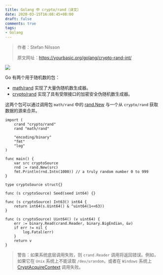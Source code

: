 ```yaml
---
title: Golang 中 crypto/rand（译文）
date: 2020-03-15T16:08:45+08:00
draft: false
comments: true
tags: 
- Golang
---
```


> 作者：Stefan Nilsson
> 
> 原文网址：https://yourbasic.org/golang/crypto-rand-int/

![](http://oss.xiayuguo.com/blog/202003/programmer.jpg)

Go 有两个用于随机数的包：

- [math/rand](https://golang.org/pkg/math/rand/ "math/rand") 实现了大量伪随机数生成器。 
- [crypto/rand](https://golang.org/pkg/crypto/rand/ "crypto/rand") 实现了具有受限接口的加密安全伪随机数生成器。

这两个包可以通过调用包 `math/rand` 中的 [rand.New](https://golang.org/pkg/math/rand/#New "rand.New") 与一个从 `crypto/rand` 获取数据的源来合并。

```golang
import (
    crand "crypto/rand"
    rand "math/rand"

    "encoding/binary"
    "fmt"
    "log"
)

func main() {
    var src cryptoSource
    rnd := rand.New(src)
    fmt.Println(rnd.Intn(1000)) // a truly random number 0 to 999
}

type cryptoSource struct{}

func (s cryptoSource) Seed(seed int64) {}

func (s cryptoSource) Int63() int64 {
    return int64(s.Uint64() & ^uint64(1<<63))
}

func (s cryptoSource) Uint64() (v uint64) {
    err := binary.Read(crand.Reader, binary.BigEndian, &v)
    if err != nil {
        log.Fatal(err)
    }
    return v
}
```
> 警告：如果系统底层调用失败，则 `crand.Reader` 调用将返回错误。例如，如果它在 `Unix` 系统上不能读取 `/dev/urandom`，或者在 `Windows` 系统上 [CryptAcquireContext](https://msdn.microsoft.com/en-us/library/windows/desktop/aa379886(v=vs.85).aspx "CryptAcquireContext") 调用失败。